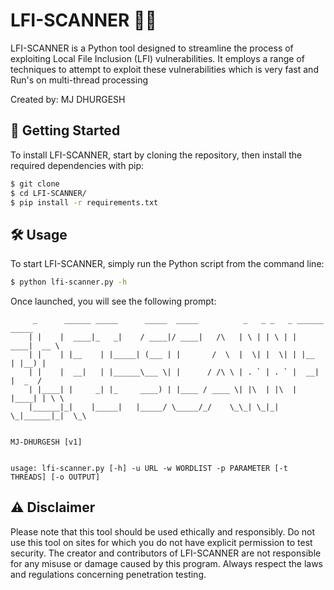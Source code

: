 # LFI-SCANNER 🕵️‍♂️

LFI-SCANNER is a Python tool designed to streamline the process of exploiting Local File Inclusion (LFI) vulnerabilities. It employs a range of techniques to attempt to exploit these vulnerabilities which is very fast and Run's on multi-thread processing 

Created by: MJ DHURGESH

## 🚀 Getting Started

To install LFI-SCANNER, start by cloning the repository, then install the required dependencies with pip:

```bash
$ git clone 
$ cd LFI-SCANNER/
$ pip install -r requirements.txt
```

## 🛠️ Usage

To start LFI-SCANNER, simply run the Python script from the command line:

```bash
$ python lfi-scanner.py -h
```

Once launched, you will see the following prompt:

```
     _      ______ _____      _____  _____          _   _ _   _ ______ _____
    | |    |  ____|_   _|    / ____|/ ____|   /\   | \ | | \ | |  ____|  __ \
    | |    | |__    | |_____| (___ | |       /  \  |  \| |  \| | |__  | |__) |
    | |    |  __|   | |______\___ \| |      / /\ \ | . ` | . ` |  __| |  _  /
    | |____| |     _| |_     ____) | |____ / ____ \| |\  | |\  | |____| | \ \
    |______|_|    |_____|   |_____/ \_____/_/    \_\_| \_|_| \_|______|_|  \_\

                                                                                MJ-DHURGESH [v1]


usage: lfi-scanner.py [-h] -u URL -w WORDLIST -p PARAMETER [-t THREADS] [-o OUTPUT]
```

## ⚠️ Disclaimer

Please note that this tool should be used ethically and responsibly. Do not use this tool on sites for which you do not have explicit permission to test security. The creator and contributors of LFI-SCANNER are not responsible for any misuse or damage caused by this program. Always respect the laws and regulations concerning penetration testing.

